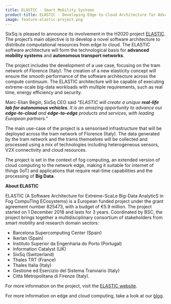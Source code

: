 ```yaml
---
title: ELASTIC - Smart Mobility Systems
product-title: ELASTIC - Developing Edge to Cloud Architecture for Advanced Mobility Systems
image: feature-elastic-project.png
---
```


SixSq is pleased to announce its involvement in the H2020 project [ELASTIC](https://elastic-project.eu/). The project’s main objective is to develop a novel software architecture to distribute computational resources from edge to cloud. The ELASTIC software architecture will form the technological basis for **advanced mobility systems** and **autonomous transport networks**.

The project includes the development of a use case, focusing on the tram network of Florence (Italy). The creation of a new elasticity concept will ensure the smooth performance of the software architecture across the compute continuum. The ELASTIC architecture will be capable of executing extreme-scale big-data workloads with multiple requirements, such as real time, energy efficiency and security.

Marc-Elian Bégin, SixSq CEO said _“ELASTIC will create a unique **real-life lab for autonomous vehicles**. It is an amazing opportunity to advance our **edge-to-cloud** and **edge-to-edge** products and services, with leading European partners.”_

The main use-case of the project is a sensorised infrastructure that will be deployed across the tram network of Florence (Italy). The data generated by the tram network and the trams themselves will be collected and processed using a mix of technologies including heterogeneous sensors, V2X connectivity and cloud resources.

The project is set in the context of fog computing, an extended version of cloud computing to the network edge, making it suitable for internet of things (IoT) and applications that require real-time capabilities and the processing of **Big Data**.

**About ELASTIC**

ELASTIC (A Software Architecture for Extreme-ScaLe Big-Data AnalyticS in Fog CompuTIng ECosystems) is a European funded project under the grant agreement number 825473, with a budget of €5.9 million. The project started on 1 December 2018 and lasts for 3 years. Coordinated by BSC, the project brings together a multidisciplinary consortium of stakeholders from smart mobility and research domain sectors: 
- Barcelona Supercomputing Center  (Spain)
- Ikerlan (Spain)
- Instituto Superior da Engenharia do Porto (Portugal) 
- Information Catalyst (UK)
- SixSq (Switzerland)
- Thales TRT (France) 
- Thales Italia (Italy)
- Gestione ed Esercizio del Sistema Tranviario (Italy)  
- Città Metropolitana di Firenze (Italy).

For more information on the project, visit the [ELASTIC website](https://elastic-project.eu/).

For more information on edge and cloud computing, take a look at our [blog](https://sixsq.com/blog).